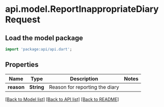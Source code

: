 # api.model.ReportInappropriateDiaryRequest

## Load the model package
```dart
import 'package:api/api.dart';
```

## Properties
Name | Type | Description | Notes
------------ | ------------- | ------------- | -------------
**reason** | **String** | Reason for reporting the diary | 

[[Back to Model list]](../README.md#documentation-for-models) [[Back to API list]](../README.md#documentation-for-api-endpoints) [[Back to README]](../README.md)


